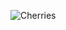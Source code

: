 ![Cherries](https://images.unsplash.com/photo-1421494756418-72f0f89c6bfd?ixid=MnwxMjA3fDB8MHxzZWFyY2h8MjZ8fGZydWl0fGVufDB8fDB8fA%3D%3D&ixlib=rb-1.2.1&auto=format&fit=crop&w=500&q=60)
